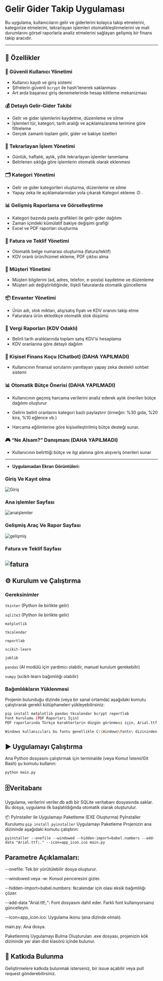 # Gelir Gider Takip Uygulaması

Bu uygulama, kullanıcıların gelir ve giderlerini kolayca takip etmelerini, kategorize etmelerini, tekrarlayan işlemleri otomatikleştirmelerini ve mali durumlarını görsel raporlarla analiz etmelerini sağlayan gelişmiş bir finans takip aracıdır.

---

## 🚀 Özellikler

### 🔐 Güvenli Kullanıcı Yönetimi
- Kullanıcı kaydı ve giriş sistemi
- Şifrelerin güvenli `bcrypt` ile hash'lenerek saklanması
- Art arda başarısız giriş denemelerinde hesap kilitleme mekanizması

### 💰 Detaylı Gelir-Gider Takibi
- Gelir ve gider işlemlerini kaydetme, düzenleme ve silme
- İşlemleri tür, kategori, tarih aralığı ve açıklama/arama terimine göre filtreleme
- Gerçek zamanlı toplam gelir, gider ve bakiye özetleri

### 🔁 Tekrarlayan İşlem Yönetimi
- Günlük, haftalık, aylık, yıllık tekrarlayan işlemler tanımlama
- Belirlenen sıklığa göre işlemlerin otomatik olarak eklenmesi

### 🗂️ Kategori Yönetimi
- Gelir ve gider kategorileri oluşturma, düzenleme ve silme
- Yapay zeka ile açıklamalarından yola çıkarak Kategori ekleme :D .

### 📊 Gelişmiş Raporlama ve Görselleştirme
- Kategori bazında pasta grafikleri ile gelir-gider dağılımı
- Zaman içindeki kümülatif bakiye değişimi grafiği
- Excel ve PDF raporları oluşturma

### 🧾 Fatura ve Teklif Yönetimi
- Otomatik belge numarası oluşturma (fatura/teklif)
- KDV oranlı ürün/hizmet ekleme, PDF çıktısı alma

### 👥 Müşteri Yönetimi
- Müşteri bilgilerini (ad, adres, telefon, e-posta) kaydetme ve düzenleme
- Müşteri adı değiştirildiğinde, ilişkili faturalarda otomatik güncelleme

### 📦 Envanter Yönetimi
- Ürün adı, stok miktarı, alış/satış fiyatı ve KDV oranını takip etme
- Faturalara ürün ekledikçe otomatik stok düşümü

### 📑 Vergi Raporları (KDV Odaklı)
- Belirli tarih aralıklarında toplam satış KDV’si hesaplama
- KDV oranlarına göre detaylı dağılım
  
### 💬 Kişisel Finans Koçu (Chatbot) (DAHA YAPILMADI)
- Kullanıcının finansal sorularını yanıtlayan yapay zeka destekli sohbet sistemi

### 📊 Otomatik Bütçe Önerisi (DAHA YAPILMADI)
- Kullanıcının geçmiş harcama verilerini analiz ederek aylık önerilen bütçe dağılımı oluşturur

- Gelirin belirli oranlarını kategori bazlı paylaştırır (örneğin: %30 gıda, %20 kira, %10 eğlence vb.)

- Harcama eğilimlerine göre kişiselleştirilmiş bütçe desteği sunar.

### 🎮 “Ne Alsam?” Danışmanı (DAHA YAPILMADI)
- Kullanıcının belirttiği bütçe ve ilgi alanına göre alışveriş önerileri sunar


---

- **Uygulamadan Ekran Görüntüleri:**

### Giriş Ve Kayıt olma
  ![Giriş](https://github.com/YasarTahaSamdanli/Fingo/blob/dc532b6aec6f852e980eed2401b24d5fdf10d66d/Giri%C5%9F-%C3%87%C4%B1k%C4%B1%C5%9F.png)

### Ana işlemler Sayfası
  ![anaişlemler](https://github.com/YasarTahaSamdanli/Fingo/blob/4cc0b1fe1d164796d0bef7f57800544460713701/anai%C5%9Flemler.png)

### Gelişmiş Araç Ve Rapor Sayfası
  ![gelişmiş](https://github.com/YasarTahaSamdanli/Fingo/blob/4cc0b1fe1d164796d0bef7f57800544460713701/geli%C5%9Fmi%C5%9Fara%C3%A7lar.png)

### Fatura ve Teklif Sayfası
  ![fatura](https://github.com/YasarTahaSamdanli/Fingo/blob/4cc0b1fe1d164796d0bef7f57800544460713701/Fatura-Teklif.png)
---

## ⚙️ Kurulum ve Çalıştırma

### Gereksinimler

`tkinter` (Python ile birlikte gelir)

`sqlite3` (Python ile birlikte gelir)

`matplotlib`

`tkcalendar`

`reportlab`

`scikit-learn`

`joblib`

`pandas` (AI modülü için yardımcı olabilir, manuel kurulum gerekebilir)

`numpy` (scikit-learn bağımlılığı olabilir)

### Bağımlılıkların Yüklenmesi

Projenin bulunduğu dizinde (veya bir sanal ortamda) aşağıdaki komutu çalıştırarak gerekli kütüphaneleri yükleyebilirsiniz:

```bash
pip install matplotlib pandas tkcalendar bcrypt reportlab
Font Kurulumu (PDF Raporları İçin)
PDF raporlarında Türkçe karakterlerin düzgün görünmesi için, Arial.ttf (veya Türkçe karakterleri destekleyen başka bir .ttf fontu) dosyasının main.py ile aynı dizinde bulunması gerekmektedir.

Windows kullanıcıları bu fontu genellikle C:\Windows\Fonts\ dizininden alabilir.
```


## ▶️ Uygulamayı Çalıştırma
Ana Python dosyasını çalıştırmak için terminalde (veya Komut İstemi/Git Bash) şu komutu kullanın:

`python main.py`


## 🗄️Veritabanı
Uygulama, verilerini veriler.db adlı bir SQLite veritabanı dosyasında saklar. Bu dosya, uygulama ilk başlatıldığında otomatik olarak oluşturulur.

📦 PyInstaller ile Uygulamayı Paketleme (EXE Oluşturma)
PyInstaller Kurulumu
`pip install pyinstaller`
Uygulamayı Paketleme
Projenizin ana dizininde aşağıdaki komutu çalıştırın:


`pyinstaller --onefile --windowed --hidden-import=babel.numbers --add-data "Arial.ttf;." --icon=app_icon.ico main.py`
## Parametre Açıklamaları:
--onefile: Tek bir yürütülebilir dosya oluşturur.

--windowed veya -w: Konsol penceresini gizler.

--hidden-import=babel.numbers: tkcalendar için olası eksik bağımlılığı çözer.

--add-data "Arial.ttf;.": Font dosyasını dahil eder. Farklı font kullanıyorsanız güncelleyin.

--icon=app_icon.ico: Uygulama ikonu (ana dizinde olmalı).

main.py: Ana dosya.

Paketlenmiş Uygulamayı Bulma
Oluşturulan .exe dosyası, projenizin kök dizininde yer alan dist klasörü içinde bulunur.

## 🤝 Katkıda Bulunma
Geliştirmelere katkıda bulunmak isterseniz, bir issue açabilir veya pull request gönderebilirsiniz.

